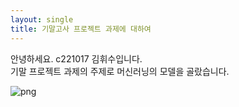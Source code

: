```yaml
---
layout: single
title: 기말고사 프로젝트 과제에 대하여
---
```


안녕하세요. c221017 김휘수입니다.<br>
기말 프로젝트 과제의 주제로 머신러닝의 모델을 골랐습니다.

![png](https://drive.google.com/uc?id=1VuEpvEl4uezs3AMFq5vu6pLOouJsCLUR)
